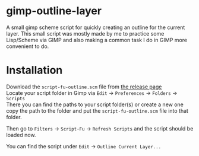 # gimp-outline-layer
A small gimp scheme script for quickly creating an outline for the current layer.
This small script was mostly made by me to practice some Lisp/Scheme via GIMP and also making a common task I do in GIMP more convenient to do.

# Installation 
Download the `script-fu-outline.scm` file from [the release page](https://github.com/tailoric/gimp-outline-layer/releases)  
Locate your script folder in Gimp via `Edit` -> `Preferences` -> `Folders` -> `Scripts`  
There you can find the paths to your script folder(s) or create a new one  
copy the path to the folder and put the `script-fu-outline.scm` file into that folder.

Then go to `Filters` -> `Script-Fu` -> `Refresh Scripts` and the script should be loaded now.

You can find the script under `Edit` -> `Outline Current Layer...`

